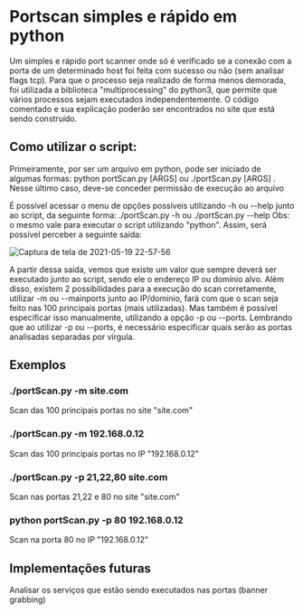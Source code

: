 # Portscan simples e rápido em python
  Um simples e rápido port scanner onde só é verificado se a conexão com a porta de um determinado host foi feita com sucesso ou não (sem analisar flags tcp). Para que o processo seja realizado de forma menos demorada, foi utilizada a biblioteca "multiprocessing" do python3, que permite que vários processos sejam executados independentemente. O código comentado e sua explicação poderão ser encontrados no site que está sendo construído.


## Como utilizar o script:
  Primeiramente, por ser um arquivo em python, pode ser iníciado de algumas formas: 
  python portScan.py [ARGS]
  ou 
  ./portScan.py [ARGS]  . Nesse último caso, deve-se conceder permissão de execução ao arquivo
  
  É possível acessar o menu de opções possíveis utilizando -h ou --help junto ao script, da seguinte forma:
  ./portScan.py -h ou ./portScan.py --help
  Obs: o mesmo vale para executar o script utilizando "python". Assim, será possível perceber a seguinte saída:
  
  ![Captura de tela de 2021-05-19 22-57-56](https://user-images.githubusercontent.com/62412445/118907347-bc43f280-b8f5-11eb-9a06-460cb3c288dc.png)
  
  A partir dessa saída, vemos que existe um valor que sempre deverá ser executado junto ao script, sendo ele o endereço IP ou domínio alvo.
  Além disso, existem 2 possibilidades para a execução do scan corretamente, utilizar -m ou --mainports junto ao IP/domínio, fará com que o scan seja feito nas 100 principais portas (mais utilizadas). Mas também é possível especificar isso manualmente, utilizando a opção -p ou --ports. Lembrando que ao utilizar -p ou --ports, é necessário especificar quais serão as portas analisadas separadas por vírgula.
  
  ## Exemplos
  
  ### ./portScan.py -m site.com
  Scan das 100 principais portas no site "site.com"
  
  ### ./portScan.py -m 192.168.0.12
  Scan das 100 principais portas no IP "192.168.0.12"
  
  ### ./portScan.py -p 21,22,80 site.com
  Scan nas portas 21,22 e 80 no site "site.com"
  
  ### python portScan.py -p 80 192.168.0.12
  Scan na porta 80 no IP "192.168.0.12"
  
  ## Implementações futuras
  
  Analisar os serviços que estão sendo executados nas portas (banner grabbing)

  
  




